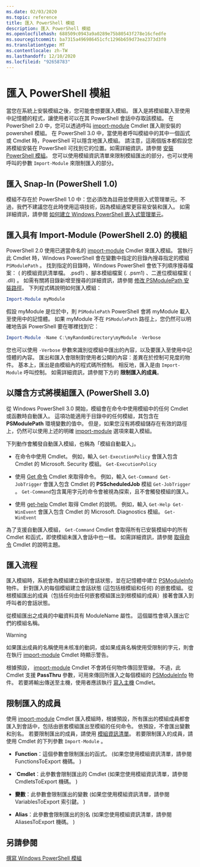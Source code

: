```yaml
---
ms.date: 02/03/2020
ms.topic: reference
title: 匯入 PowerShell 模組
description: 匯入 PowerShell 模組
ms.openlocfilehash: 688509c0943a9a0289e75b80543f278e16cfedfe
ms.sourcegitcommit: ba7315a496986451cfc1296b659d73ea2373d3f0
ms.translationtype: MT
ms.contentlocale: zh-TW
ms.lasthandoff: 12/10/2020
ms.locfileid: "92658783"
---
```

# <a name="importing-a-powershell-module"></a>匯入 PowerShell 模組

當您在系統上安裝模組之後，您可能會想要匯入模組。 匯入是將模組載入至使用中記憶體的程式，讓使用者可以在其 PowerShell 會話中存取該模組。 在 PowerShell 2.0 中，您可以透過呼叫 [import-module](/powershell/module/Microsoft.PowerShell.Core/Import-Module) Cmdlet 匯入剛安裝的 powershell 模組。 在 PowerShell 3.0 中，當使用者呼叫模組中的其中一個函式或 Cmdlet 時，PowerShell 可以隱含地匯入模組。 請注意，這兩個版本都假設您將模組安裝在 PowerShell 可找到它的位置。如需詳細資訊，請參閱 [安裝 PowerShell 模組](./installing-a-powershell-module.md)。
您可以使用模組資訊清單來限制模組匯出的部分，也可以使用呼叫的參數 `Import-Module` 來限制匯入的部分。

## <a name="importing-a-snap-in-powershell-10"></a>匯入 Snap-In (PowerShell 1.0) 

模組不存在於 PowerShell 1.0 中：您必須改為註冊並使用嵌入式管理單元。不過，我們不建議您在此時使用這項技術，因為模組通常更容易安裝和匯入。 如需詳細資訊，請參閱 [如何建立 Windows PowerShell 嵌入式管理單元](../cmdlet/how-to-create-a-windows-powershell-snap-in.md)。

## <a name="importing-a-module-with-import-module-powershell-20"></a>匯入具有 Import-Module (PowerShell 2.0) 的模組

PowerShell 2.0 使用已適當命名的 [import-module](/powershell/module/Microsoft.PowerShell.Core/Import-Module) Cmdlet 來匯入模組。 當執行此 Cmdlet 時，Windows PowerShell 會在變數中指定的目錄內搜尋指定的模組 `PSModulePath` 。 找到指定的目錄時，Windows PowerShell 會依下列順序搜尋檔案： ( 的模組資訊清單檔。 .psd1) 、腳本模組檔案 (. .psm1) 、二進位模組檔案 ( .dll) 。 如需有關將目錄新增至搜尋的詳細資訊，請參閱 [修改 PSModulePath 安裝路徑](./modifying-the-psmodulepath-installation-path.md)。
下列程式碼說明如何匯入模組：

```powershell
Import-Module myModule
```

假設 myModule 是位於中，則 `PSModulePath` PowerShell 會將 myModule 載入至使用中的記憶體。 如果 myModule 不在 `PSModulePath` 路徑上，您仍然可以明確地告訴 PowerShell 要在哪裡找到它：

```powershell
Import-Module -Name C:\myRandomDirectory\myModule -Verbose
```

您也可以使用 `-Verbose` 參數來識別從模組中匯出的內容，以及要匯入至使用中記憶體的內容。 匯出和匯入會限制對使用者公開的內容：差異在於控制可見度的物件。 基本上，匯出是由模組內的程式碼所控制。 相反地，匯入是由 `Import-Module` 呼叫控制。 如需詳細資訊，請參閱下方的 **限制匯入的成員**。

## <a name="implicitly-importing-a-module-powershell-30"></a>以隱含方式將模組匯入 (PowerShell 3.0) 

從 Windows PowerShell 3.0 開始，模組會在命令中使用模組中的任何 Cmdlet 或函數時自動匯入。 這項功能適用于目錄中的任何模組，其包含在 **PSModulePath** 環境變數的值中。 但是，如果您沒有將模組儲存在有效的路徑上，仍然可以使用上述的明確 [import-module](/powershell/module/Microsoft.PowerShell.Core/Import-Module) 選項來載入模組。

下列動作會觸發自動匯入模組，也稱為「模組自動載入」。

- 在命令中使用 Cmdlet。 例如，輸入 `Get-ExecutionPolicy` 會匯入包含 Cmdlet 的 Microsoft. Security 模組。 `Get-ExecutionPolicy`

- 使用 [Get 命令](/powershell/module/Microsoft.PowerShell.Core/Get-Command) Cmdlet 來取得命令。 例如，輸入 `Get-Command Get-JobTrigger` 會匯入包含 Cmdlet 的 **PSScheduledJob** 模組 `Get-JobTrigger` 。 `Get-Command`包含萬用字元的命令會被視為探索，且不會觸發模組的匯入。

- 使用 [get-help](/powershell/module/Microsoft.PowerShell.Core/Get-Help) Cmdlet 取得 Cmdlet 的說明。 例如，輸入 `Get-Help Get-WinEvent` 會匯入包含 Cmdlet 的 Microsoft. Diagnostics 模組。 `Get-WinEvent`

為了支援自動匯入模組， `Get-Command` Cmdlet 會取得所有已安裝模組中的所有 Cmdlet 和函式，即使模組未匯入會話中也一樣。 如需詳細資訊，請參閱 [取得命令](/powershell/module/Microsoft.PowerShell.Core/Get-Command) Cmdlet 的說明主題。

## <a name="the-importing-process"></a>匯入流程

匯入模組時，系統會為模組建立新的會話狀態，並在記憶體中建立 [PSModuleInfo](/dotnet/api/System.Management.Automation.PSModuleInfo) 物件。 針對匯入的每個模組建立會話狀態 (這包括根模組和任何) 的嵌套模組。 從根模組匯出的成員（包括任何由任何嵌套模組匯出到根模組的成員）接著會匯入到呼叫者的會話狀態。

從模組匯出之成員的中繼資料具有 ModuleName 屬性。 這個屬性會填入匯出它們的模組名稱。

> [!WARNING]
> 如果匯出成員的名稱使用未核准的動詞，或如果成員名稱使用受限制的字元，則會在執行 [import-module](/powershell/module/Microsoft.PowerShell.Core/Import-Module) Cmdlet 時顯示警告。

根據預設， [import-module](/powershell/module/Microsoft.PowerShell.Core/Import-Module) Cmdlet 不會將任何物件傳回至管線。 不過，此 Cmdlet 支援 **PassThru** 參數，可用來傳回所匯入之每個模組的 [PSModuleInfo](/dotnet/api/System.Management.Automation.PSModuleInfo) 物件。 若要將輸出傳送至主機，使用者應該執行 [寫入主機](/powershell/module/Microsoft.PowerShell.Utility/Write-Host) Cmdlet。

## <a name="restricting--the-members-that-are-imported"></a>限制匯入的成員

使用 [import-module](/powershell/module/Microsoft.PowerShell.Core/Import-Module) Cmdlet 匯入模組時，根據預設，所有匯出的模組成員都會匯入到會話中，包括由嵌套模組匯出至模組的任何命令。 依預設，不會匯出變數和別名。 若要限制匯出的成員，請使用 [模組資訊清單](./how-to-write-a-powershell-module-manifest.md)。
若要限制匯入的成員，請使用 Cmdlet 的下列參數 `Import-Module` 。

- **Function**：這個參數會限制匯出的函式。  (如果您使用模組資訊清單，請參閱 FunctionsToExport 機碼。 ) 

- `**Cmdlet**：此參數會限制匯出的 Cmdlet (如果您使用模組資訊清單，請參閱 CmdletsToExport 機碼。 ) 

- **變數**：此參數會限制匯出的變數 (如果您使用模組資訊清單，請參閱 VariablesToExport 索引鍵。 ) 

- **Alias**：此參數會限制匯出的別名 (如果您使用模組資訊清單，請參閱 AliasesToExport 機碼。 ) 

## <a name="see-also"></a>另請參閱

[撰寫 Windows PowerShell 模組](./writing-a-windows-powershell-module.md)
